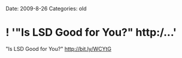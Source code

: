 Date: 2009-8-26
Categories: old

# ! '"Is LSD Good for You?"  http:/...'

"Is LSD Good for You?"  <a href="http://bit.ly/WCYtG" rel="nofollow">http://bit.ly/WCYtG</a>
